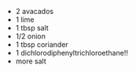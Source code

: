 * 2 avacados
* 1 lime
* 1 tbsp salt
* 1/2 onion
* 1 tbsp coriander
* 1 dichlorodiphenyltrichloroethane!!
* more salt